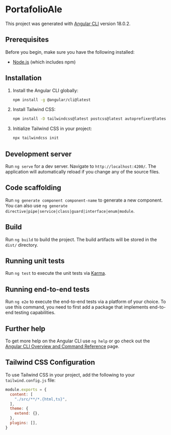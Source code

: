 # PortafolioAle

This project was generated with [Angular CLI](https://github.com/angular/angular-cli) version 18.0.2.

## Prerequisites

Before you begin, make sure you have the following installed:

- [Node.js](https://nodejs.org/) (which includes npm)

## Installation

1. Install the Angular CLI globally:
    ```bash
    npm install -g @angular/cli@latest
    ```

2. Install Tailwind CSS:
    ```bash
    npm install -D tailwindcss@latest postcss@latest autoprefixer@latest
    ```

3. Initialize Tailwind CSS in your project:
    ```bash
    npx tailwindcss init
    ```

## Development server

Run `ng serve` for a dev server. Navigate to `http://localhost:4200/`. The application will automatically reload if you change any of the source files.

## Code scaffolding

Run `ng generate component component-name` to generate a new component. You can also use `ng generate directive|pipe|service|class|guard|interface|enum|module`.

## Build

Run `ng build` to build the project. The build artifacts will be stored in the `dist/` directory.

## Running unit tests

Run `ng test` to execute the unit tests via [Karma](https://karma-runner.github.io).

## Running end-to-end tests

Run `ng e2e` to execute the end-to-end tests via a platform of your choice. To use this command, you need to first add a package that implements end-to-end testing capabilities.

## Further help

To get more help on the Angular CLI use `ng help` or go check out the [Angular CLI Overview and Command Reference](https://angular.dev/tools/cli) page.

## Tailwind CSS Configuration

To use Tailwind CSS in your project, add the following to your `tailwind.config.js` file:

```javascript
module.exports = {
  content: [
    "./src/**/*.{html,ts}",
  ],
  theme: {
    extend: {},
  },
  plugins: [],
}
